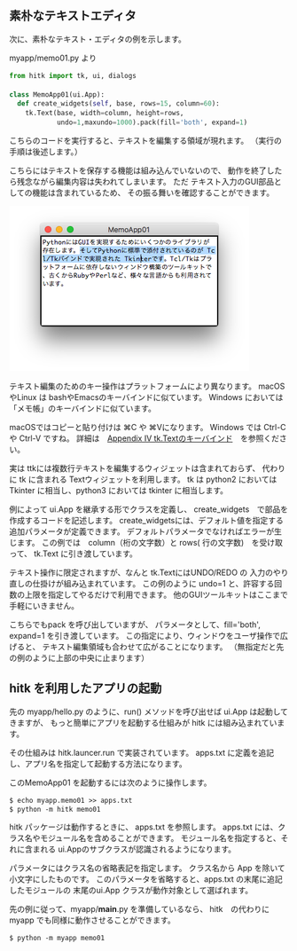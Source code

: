 
## 素朴なテキストエディタ

次に、素朴なテキスト・エディタの例を示します。

myapp/memo01.py より
```python
from hitk import tk, ui, dialogs

class MemoApp01(ui.App):
  def create_widgets(self, base, rows=15, column=60):
    tk.Text(base, width=column, height=rows,
            undo=1,maxundo=1000).pack(fill='both', expand=1)
```

こちらのコードを実行すると、テキストを編集する領域が現れます。
（実行の手順は後述します。）

こちらにはテキストを保存する機能は組み込んでいないので、
動作を終了したら残念ながら編集内容は失われてしまいます。
ただ テキスト入力のGUI部品としての機能は含まれているため、
その振る舞いを確認することができます。

![MemoApp01の画像](MemoApp01.png)


テキスト編集のためのキー操作はプラットフォームにより異なります。
macOS やLinux は bashやEmacsのキーバインドに似ています。
Windows においては「メモ帳」のキーバインドに似ています。

macOSではコピーと貼り付けは ⌘C や ⌘Vになります。
Windows では Ctrl-C や Ctrl-V ですね。
詳細は　[Appendix IV tk.Textのキーバインド](AppendixIV.md)　を参照ください。　　

実は ttkには複数行テキストを編集するウィジェットは含まれておらず、
代わりに tk に含まれる Textウィジェットを利用します。
tk は python2 においては Tkinter に相当し、python3 においては tkinter  に相当します。

例によって ui.App を継承する形でクラスを定義し、
create_widgets　で部品を作成するコードを記述します。
create_widgetsには、デフォルト値を指定する追加パラメータが定義できます。
デフォルトパラメータでなければエラーが生じます。
この例では　column（桁の文字数）と rows( 行の文字数)　を受け取って、
tk.Text  に引き渡しています。

テキスト操作に限定されますが、なんと tk.TextにはUNDO/REDO の
入力のやり直しの仕掛けが組み込まれています。
この例のように undo=1 と、許容する回数の上限を指定してやるだけで利用できます。
他のGUIツールキットはここまで手軽にいきません。

こちらでもpack  を呼び出していますが、
パラメータとして、fill='both', expand=1 を引き渡しています。
この指定により、ウィンドウをユーザ操作で広げると、
テキスト編集領域も合わせて広がることになります。
（無指定だと先の例のように上部の中央に止まります）

## hitk を利用したアプリの起動

先の myapp/hello.py のように、run() メソッドを呼び出せば ui.App は起動してきますが、
もっと簡単にアプリを起動する仕組みが hitk には組み込まれています。

その仕組みは hitk.launcer.run で実装されています。
apps.txt に定義を追記し、アプリ名を指定して起動する方法になります。

このMemoApp01 を起動するには次のように操作します。
```shell script
$ echo myapp.memo01 >> apps.txt
$ python -m hitk memo01
```

hitk パッケージは動作するときに、 apps.txt を参照します。
apps.txt には、クラス名やモジュール名を含めることができます。
モジュール名を指定すると、それに含まれる ui.Appのサブクラスが認識されるようになります。

パラメータにはクラス名の省略表記を指定します。
クラス名から App を除いて小文字にしたものです。
このパラメータを省略すると、apps.txt  の末尾に追記したモジュールの
末尾のui.App クラスが動作対象として選ばれます。

先の例に従って、myapp/__main__.py を準備しているなら、
hitk　の代わりに myapp でも同様に動作させることができます。

```shell script
$ python -m myapp memo01
```


